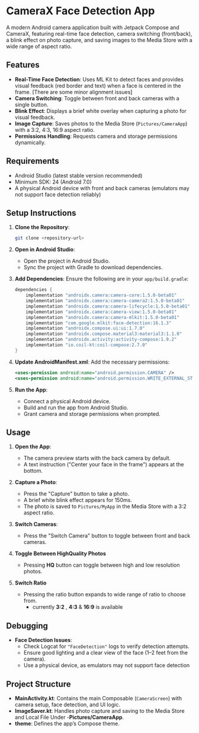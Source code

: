 # CameraX Face Detection App

A modern Android camera application built with Jetpack Compose and CameraX, featuring real-time face
detection, camera switching (front/back), a blink effect on photo capture, and saving images to the
Media Store with a wide range of  aspect ratio.

## Features

- **Real-Time Face Detection**: Uses ML Kit to detect faces and provides visual feedback (red
  border and text) when a face is centered in the frame. [There are some minor alignment issues]
- **Camera Switching**: Toggle between front and back cameras with a single button.
- **Blink Effect**: Displays a brief white overlay when capturing a photo for visual feedback.
- **Image Capture**: Saves photos to the Media Store (`Pictures/CameraApp`) with a 3:2, 4:3, 16:9
  aspect ratio.
- **Permissions Handling**: Requests camera and storage permissions dynamically.

## Requirements

- Android Studio (latest stable version recommended)
- Minimum SDK: 24 (Android 7.0)
- A physical Android device with front and back cameras (emulators may not support face detection
  reliably)

## Setup Instructions

1. **Clone the Repository**:
   ```bash
   git clone <repository-url>
   ```

2. **Open in Android Studio**:
    - Open the project in Android Studio.
    - Sync the project with Gradle to download dependencies.

3. **Add Dependencies**:
   Ensure the following are in your `app/build.gradle`:
   ```gradle
   dependencies {
       implementation "androidx.camera:camera-core:1.5.0-beta01"
       implementation "androidx.camera:camera-camera2:1.5.0-beta01"
       implementation "androidx.camera:camera-lifecycle:1.5.0-beta01"
       implementation "androidx.camera:camera-view:1.5.0-beta01"
       implementation "androidx.camera:camera-mlkit:1.5.0-beta01"
       implementation "com.google.mlkit:face-detection:16.1.3"
       implementation "androidx.compose.ui:ui:1.7.0"
       implementation "androidx.compose.material3:material3:1.1.0"
       implementation "androidx.activity:activity-compose:1.9.2"
       implementation "io.coil-kt:coil-compose:2.7.0"
   }
   ```

4. **Update AndroidManifest.xml**:
   Add the necessary permissions:
   ```xml
   <uses-permission android:name="android.permission.CAMERA" />
   <uses-permission android:name="android.permission.WRITE_EXTERNAL_STORAGE" android:maxSdkVersion="30" />
   ```

5. **Run the App**:
    - Connect a physical Android device.
    - Build and run the app from Android Studio.
    - Grant camera and storage permissions when prompted.

## Usage

1. **Open the App**:
    - The camera preview starts with the back camera by default.
    - A text instruction ("Center your face in the frame") appears at the bottom.

2. **Capture a Photo**:
    - Press the "Capture" button to take a photo.
    - A brief white blink effect appears for 150ms.
    - The photo is saved to `Pictures/MyApp` in the Media Store with a 3:2 aspect ratio.

3. **Switch Cameras**:
    - Press the "Switch Camera" button to toggle between front and back cameras.

4. **Toggle Between HighQuality Photos**
    - Pressing **HQ** button can toggle between high and low resolution photos.

5. **Switch Ratio**
    - Pressing the ratio button expands to wide range of ratio to choose from.
        - currently **3:2** , **4:3** & **16:9** is available

## Debugging

- **Face Detection Issues**:
    - Check Logcat for `"FaceDetection"` logs to verify detection attempts.
    - Ensure good lighting and a clear view of the face (1–2 feet from the camera).
    - Use a physical device, as emulators may not support face detection

## Project Structure

- **MainActivity.kt**: Contains the main Composable (`CameraScreen`) with camera setup, face
  detection, and UI logic.
- **ImageSaver.kt**: Handles photo capture and saving to the Media Store and Local File Under -**Pictures/CameraApp**.
- **theme**: Defines the app’s Compose theme.
